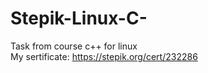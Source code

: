 # Stepik-Linux-C-
Task from course c++ for linux <br/>
My sertificate: https://stepik.org/cert/232286

